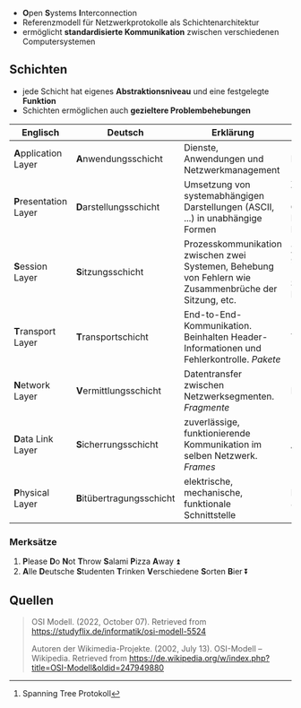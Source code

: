 - **O**pen **S**ystems **I**nterconnection
- Referenzmodell für Netzwerkprotokolle als Schichtenarchitektur
- ermöglicht **standardisierte Kommunikation** zwischen verschiedenen Computersystemen

## Schichten

- jede Schicht hat eigenes **Abstraktionsniveau** und eine festgelegte **Funktion**
- Schichten ermöglichen auch **gezieltere Problembehebungen**

| Englisch               | Deutsch                    | Erklärung                                                                                              | Protokolle                                        |
| ---------------------- | -------------------------- | ------------------------------------------------------------------------------------------------------ | ------------------------------------------------- |
| **A**pplication Layer  | **A**nwendungsschicht      | Dienste, Anwendungen und Netzwerkmanagement                                                            | HTTP, FTP, SSH                                    |
| **P**resentation Layer | **D**arstellungsschicht    | Umsetzung von systemabhängigen Darstellungen (ASCII, ...) in unabhängige Formen                        | X.226 (Connection-Oriented Presentation Protocl)  |
| **S**ession Layer      | **S**itzungsschicht        | Prozesskommunikation zwischen zwei Systemen, Behebung von Fehlern wie Zusammenbrüche der Sitzung, etc. | X.225, ISO 9548 (Connectionless Session Protocol) |
| **T**ransport Layer    | **T**ransportschicht       | End-to-End-Kommunikation. Beinhalten Header-Informationen und Fehlerkontrolle. *Pakete*                | TCP, UDP                                          |
| **N**etwork Layer      | **V**ermittlungsschicht    | Datentransfer zwischen Netzwerksegmenten. *Fragmente*                                                  | IP, ICMP                                          |
| **D**ata Link Layer    | **S**icherrungsschicht     | zuverlässige, funktionierende Kommunikation im selben Netzwerk. *Frames*                               | ARP, STP [^1]                                     |
| **P**hysical Layer     | **B**itübertragungsschicht | elektrische, mechanische, funktionale Schnittstelle                                                    | Ethernet, IEEE 802.11                             |

### Merksätze

1. **P**lease **D**o **N**ot **T**hrow **S**alami **P**izza **A**way ⏫
2. **A**lle **D**eutsche **S**tudenten **T**rinken **V**erschiedene **S**orten **B**ier ⏬

[^1]: Spanning Tree Protokoll

## Quellen

> OSI Modell. (2022, October 07). Retrieved from https://studyflix.de/informatik/osi-modell-5524
> 
> Autoren der Wikimedia-Projekte. (2002, July 13). OSI-Modell – Wikipedia. Retrieved from https://de.wikipedia.org/w/index.php?title=OSI-Modell&oldid=247949880